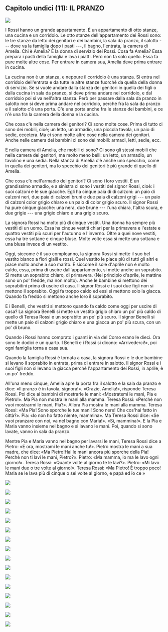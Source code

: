 ## Capitolo undici (11): IL PRANZO

![](../images/11.1.png)

I Rossi hanno un grande appartamento. È un appartamento di otto stanze, una cucina e un corridoio. Le otto stanze dell'appartamento dei Rossi sono: le tre stanze da letto dei genitori e dei bambini, la sala da pranzo, il salotto --- dove va la famiglia dopo i pasti ---, il bagno, l'entrata, la camera di Amelia. Chi è Amelia? È la donna di servizio dei Rossi. Cosa fa Amelia? Essa prepara i pasti della famiglia e lava i piatti. Però non fa solo quello. Essa fa pure molte altre cose. Per entrare in camera sua, Amelia deve prima entrare in cucina.

La cucina non è un stanza, e neppure il corridoio è una stanza. Si entra nel corridoio dell'entrata e da tutte le altre stanze fuorché da quella della donna di servizio. Se si vuole andare dalla stanza dei genitori in quella dei figli o dalla cucina in sala da pranzo, si deve prima andare nel corridoio, e dal corridoio poi si va nell'altra stanza. Però per passare dalla sala da pranzo in salotto non si deve prima andare nel corridoio, perché fra la sala da pranzo e il salotto c'è una porta. C'è una porta anche fra le stanze dei bambini, e ce n'è una fra la camera della donna e la cucina.

Che cosa c'è nella camera dei genitori? Ci sono molte cose. Prima di tutto ci sono dei mobili, cioè; un letto, un armadio, una piccola tavola, un paio di sedie, eccetera. Ma ci sono molte altre cose nella camera dei genitori. Anche nelle camera dei bambini ci sono dei mobili: armadi, letti, sedie, ecc.

E nella camera di Amelia, che mobili ci sono? Ci sono gli stessi mobili che nella camera dei genitori, ma molto meno belli: un letto, un armadio, un tavolino e una sedia. Nella stanza di Amelia c'è anche uno specchio, come in quella dei genitori, ma lo specchio dei genitori è più grande di quello di Amelia.

Che cosa c'è nell'armadio dei genitori? Ci sono i loro vestiti. È un grandissimo armadio, e a sinistra ci sono i vestiti del signor Rossi, cioè: i suoi calzoni e le sue giacche. Egli ha cinque paia di di calzoni: un paio di calzoni neri, due paia di calzoni bruni e due paia di calzoni grigi --- un paio di calzoni color grigio chiaro e un paio di color grigio scuro. Il signor Rossi ha pure cinque giacche: una nera, due brune --- l'una chiara, l'altra scura, e due grigie --- una grigio chiaro e una grigio scuro.

La signora Rossi ha molto più di cinque vestiti. Una donna ha sempre più vestiti di un uomo. Essa ha cinque vestiti chiari per la primavera e l'estate e quattro vestiti più scuri per l'autunno e l'inverno. Oltre a quei nove vestiti, essa ha tre sottane e cinque bluse. Molte volte essa si mette una sottana e una blusa invece di un vestito.

Oggi, siccome è il suo compleanno, la signora Rossi si mette il suo bel vestito bianco a fiori gialli e rossi. Quel vestito le piace più di tutti gli altri e piace molto anche a suo marito. E siccome il sole d'aprile non è molto caldo, essa, prima di uscire dall'appartamento, si mette anche un soprabito. Si mette un soprabito chiaro, di primavera. (Nel principio d'aprile, le mattine sono un po' fredde, ma non molto). Anche le bambine si mettono dei soprabitini prima di uscire di casa. Il signor Rossi e i suoi due figli non si mettono il soprabito. Oggi fa troppo caldo ed essi si mettono solo la giacca. Quando fa freddo si mettono anche loro il soprabito.

E i Benelli, che vestiti si mettono quando fa caldo come oggi per uscire di casa? La signora Benelli si mette un vestito grigio chiaro un po' più caldo di quello di Teresa Rossi e un soprabito un po' più scuro. Il signor Benelli si mette un paio di calzoni grigio chiaro e una giacca un po' più scura, con un po' di bruno.

Quando i Rossi hanno comprato i guanti in via del Corso erano le dieci. Ora sono le dodici e un quarto. I Benelli e i Rossi si dicono: «Arrivederci!», poi ogni famiglia torna a casa sua.

Quando la famiglia Rossi è tornata a casa, la signora Rossi e le due bambine si levano il soprabito in entrata, prima di entrare in salotto. Il signor Rossi e i suoi figli non si levano la giacca perché l'appartamento dei Rossi, in aprile, è un po' freddo.

All'una meno cinque, Amelia apre la porta fra il salotto e la sala da pranzo e dice: «Il pranzo è in tavola, signora!». «Grazie, Amelia!», risponde Teresa Rossi. Poi dice ai bambini di mostrarle le mani: «Mostratemi le mani, Pia e Pietro!». Ma Pia non mostra le mani alla mamma. Teresa Rossi: «Perché non vuoi mostrarmi le mani, Pia?». Allora Pia mostra le mani alla mamma. Teresa Rossi: «Ma Pia! Sono sporche le tue mani! Sono nere! Che cos'hai fatto in città?». Pia: «Io non ho fatto niente, mammina». Ma Teresa Rossi dice: «Se vuoi pranzare con noi, va nel bagno con Maria!». «Sì, mammina!». E la Pia e Maria vanno insieme nel bagno e si lavano le mani. Poi, quando si sono lavate, vanno in sala da pranzo.

Mentre Pia e Maria vanno nel bagno per lavarsi le mani, Teresa Rossi dice a Pietro: «E ora, mostrami le mani anche tu!». Pietro mostra le mani a sua madre, che dice: «Ma Pietro!Hai le mani ancora più sporche della Pia! Perché non ti lavi le mani, Pietro?». Pietro: «Ma mamma, io ma le lavo ogni giorno!». Teresa Rossi: «Quante volte al giorno te le lavi?». Pietro: «Mi lavo le mani due o tre volte al giorno!». Teresa Rossi: «Ma Pietro! È troppo poco! Maria se le lava più di cinque o sei volte al giorno, e papà ed io ce »




<!---
Footnotes
-->


![](../images/11sub1.png)

![](../images/11sub2.png)

![](../images/11sub3.png)

![](../images/11sub4.png)

![](../images/11sub5.png)

![](../images/11sub6.png)

![](../images/11sub7.png)

![](../images/11sub8.png)

![](../images/11sub9.png)

![](../images/11sub10.png)

![](../images/11sub11.png)

![](../images/11sub12.png)

![](../images/11sub13.png)

![](../images/11sub14.png)

![](../images/11sub15.png)

![](../images/11sub16.png)

<p style="page-break-after: always;"> </p>
<!--stackedit_data:
eyJoaXN0b3J5IjpbNDM5MzEwMDMxLC04ODYzMzc2NzMsMTE3Mz
I5MjQyMiwtMjA1NjMyNzI4MSwtNjk3Njc1MDM5LDY2MDM1MDU5
LDE0NjUxMDA0MzQsLTk1MTQxNzc0NywtMTY5Mzc4MjQyNiwxMj
YwMzc1MjIzXX0=
-->
